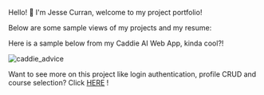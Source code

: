 Hello! 👋 I'm Jesse Curran, welcome to my project portfolio!

Below are some sample views of my projects and my resume:


Here is a sample below from my Caddie AI Web App, kinda cool?!


![caddie_advice](https://github.com/user-attachments/assets/d73e56f0-63ab-452b-85db-552413a6d115)


Want to see more on this project like login authentication, profile CRUD and course selection? Click [HERE](https://github.com/jesse-curran/my-programs/tree/main/caddie_ai) !
